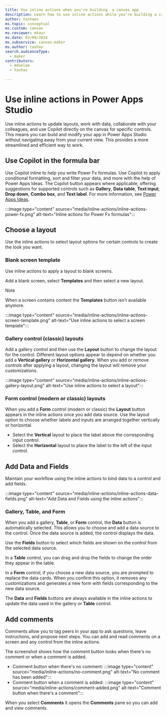 ```yaml
---
title: Use inline actions when you're building  a canvas app
description: Learn how to use inline actions while you’re building a canvas app in Power Apps Studio.
author: tashaev
ms.topic: conceptual
ms.custom: canvas
ms.reviewer: mkaur
ms.date: 03/09/2024
ms.subservice: canvas-maker
ms.author: tashas
search.audienceType: 
  - maker
contributors:
  - mduelae
  - tashas
  
---
```


# Use inline actions in Power Apps Studio 

Use inline actions to update layouts, work with data, collaborate with your colleagues, and use Copilot directly on the canvas for specific controls. This means you can build and modify your app in Power Apps Studio without navigating away from your current view. This provides a more streamlined and efficient way to work.

## Use Copilot in the formula bar

Use Copilot inline to help you write Power Fx formulas. Use Copilot to apply conditional formatting, sort and filter your data, and more with the help of Power Apps Ideas. The Copilot button appears where applicable, offering suggestions for supported controls such as **Gallery**, **Data table**, **Text input**, **Drop down**, **Combo box**, and **Text label**. For more information, see [Power Apps Ideas](power-apps-ideas.md).

:::image type="content" source="media/inline-actions/inline-actions-power-fx.png" alt-text="Inline actions for Power Fx formulas":::

## Choose a layout

Use the inline actions to select layout options for certain controls to create the look you want.

### Blank screen template

Use inline actions to apply a layout to blank screens. 

Add a blank screen, select **Templates** and then select a new layout. 

> [!NOTE]
> When a screen contains content the **Templates** button isn't available anymore.

:::image type="content" source="media/inline-actions/inline-actions-screen-template.png" alt-text="Use inline actions to select a screen template":::

### Gallery control (classic) layouts

Add a gallery control and then use the **Layout** button to change the layout for the control. Different layout options appear to depend on whether you add a **Vertical gallery** or **Horizontal gallery**. When you add or remove controls after applying a layout, changing the layout will remove your customizations.  

:::image type="content" source="media/inline-actions/inline-actions-gallery-layout.png" alt-text="Use inline actions to select a layout":::

### Form control (modern or classic) layouts

When you add a **Form** control (modern or classic) the **Layout** button appears in the inline actions once you add data source. Use the layout option to choose whether labels and inputs are arranged together vertically or horizontal.

- Select the **Vertical** layout to place the label above the corresponding input control.
- Select the **Horizontal** layout to place the label to the left of the input control.

## Add Data and Fields 

Maintain your workflow using the inline actions to bind data to a control and add fields.

:::image type="content" source="media/inline-actions/inline-actions-data-fields.png" alt-text="Add Data and Fields using the inline actions":::

### Gallery, Table, and Form

 When you add a gallery, **Table**, or **Form** control, the **Data** button is automatically selected. This allows you to choose and add a data source to the control. Once the data source is added, the control displays the data.

 Use the **Fields** button to select which fields are shown on the control from the selected data source. 

 In a **Table** control, you can drag and drop the fields to change the order they appear in the table.

In a **Form** control, if you choose a new data source, you are prompted to replace the data cards. When you confirm this option, it removes any customizations and generates a new form with fields corresponding to the new data source.  

The **Data** and **Fields** buttons are always available in the inline actions to update the data used in the gallery or **Table** control.

## Add comments 

Comments allow you to tag peers in your app to ask questions, leave instructions, and propose next steps. You can add and read
comments on a screen and any control from the inline actions.  


The screenshot shows how the comment button looks when there's no comment or when a comment is added.

- Comment button when there's no comment: :::image type="content" source="media/inline-actions/no-comment.png" alt-text="No comment has been added":::
- Comment button when a comment is added: :::image type="content" source="media/inline-actions/comment-added.png" alt-text="Comment button when there's a comment":::

 When you select **Comments** it opens the **Comments** pane so you can add and view comments.
